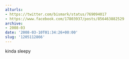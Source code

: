 ```yaml
---
alturls:
- https://twitter.com/bismark/status/769094017
- https://www.facebook.com/17803937/posts/856463882529
archive:
- 2008-03
date: '2008-03-10T01:34:26+00:00'
slug: '1205112866'
---
```


kinda sleepy

